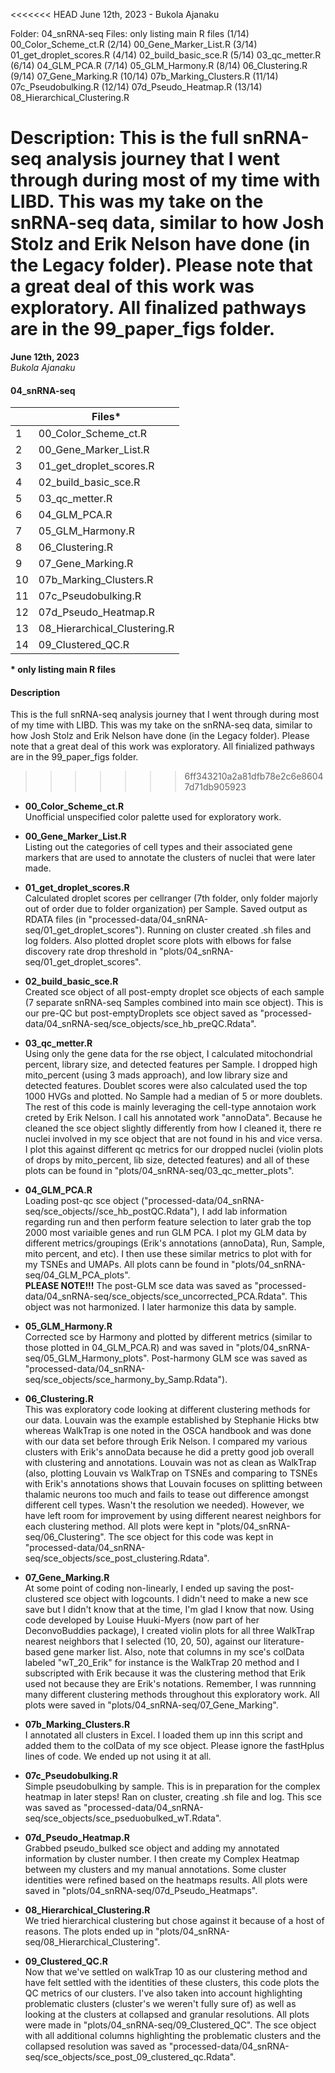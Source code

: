 <<<<<<< HEAD
June 12th, 2023 - Bukola Ajanaku

Folder: 04_snRNA-seq
Files: only listing main R files
(1/14) 00_Color_Scheme_ct.R
(2/14) 00_Gene_Marker_List.R
(3/14) 01_get_droplet_scores.R
(4/14) 02_build_basic_sce.R
(5/14) 03_qc_metter.R
(6/14) 04_GLM_PCA.R
(7/14) 05_GLM_Harmony.R
(8/14) 06_Clustering.R
(9/14) 07_Gene_Marking.R
(10/14) 07b_Marking_Clusters.R
(11/14) 07c_Pseudobulking.R
(12/14) 07d_Pseudo_Heatmap.R
(13/14) 08_Hierarchical_Clustering.R

Description:
This is the full snRNA-seq analysis journey that I went through during most of my time with LIBD. This was my take on the snRNA-seq data, similar to how Josh Stolz and Erik Nelson have done (in the Legacy folder). Please note that a great deal of this work was exploratory. All finalized pathways are in the 99_paper_figs folder.
=======
**June 12th, 2023**     
*Bukola Ajanaku* 

#### 04_snRNA-seq ####

|   |       Files*     |
| --- | --------------- |
| 1 | 00_Color_Scheme_ct.R |
| 2 | 00_Gene_Marker_List.R | 
| 3 | 01_get_droplet_scores.R |
| 4 | 02_build_basic_sce.R | 
| 5 | 03_qc_metter.R | 
| 6 | 04_GLM_PCA.R | 
| 7 | 05_GLM_Harmony.R | 
| 8 | 06_Clustering.R | 
| 9 | 07_Gene_Marking.R |
| 10 | 07b_Marking_Clusters.R | 
| 11 | 07c_Pseudobulking.R | 
| 12 | 07d_Pseudo_Heatmap.R | 
| 13 |  08_Hierarchical_Clustering.R | 
| 14 | 09_Clustered_QC.R | 

**\* only listing main R files**


#### Description ####

This is the full snRNA-seq analysis journey that I went through during most of my time with LIBD. This was my take on the snRNA-seq data, similar to how Josh Stolz and Erik Nelson have done (in the Legacy folder). Please note that a great deal of this work was exploratory. All finialized pathways are in the 99_paper_figs folder.
>>>>>>> 6ff343210a2a81dfb78e2c6e86047d71db905923

- **00_Color_Scheme_ct.R**     
Unofficial unspecified color palette used for exploratory work.

- **00_Gene_Marker_List.R**    
Listing out the categories of cell types and their associated gene markers that are used to annotate the clusters of nuclei that were later made.

- **01_get_droplet_scores.R**      
Calculated droplet scores per cellranger (7th folder, only folder majorly out of order due to folder organization) per Sample. Saved output as RDATA files (in "processed-data/04_snRNA-seq/01_get_droplet_scores"). Running on cluster created .sh files and log folders. Also plotted droplet score plots with elbows for false discovery rate drop threshold in "plots/04_snRNA-seq/01_get_droplet_scores". 

- **02_build_basic_sce.R**     
Created sce object of all post-empty droplet sce objects of each sample (7 separate snRNA-seq Samples combined into main sce object). This is our pre-QC but post-emptyDroplets sce object saved as "processed-data/04_snRNA-seq/sce_objects/sce_hb_preQC.Rdata".

- **03_qc_metter.R**       
Using only the gene data for the rse object, I calculated mitochondrial percent, library size, and detected features per Sample. I dropped high mito_percent (using 3 mads approach), and low library size and detected features. Doublet scores were also calculated used the top 1000 HVGs and plotted. No Sample had a median of 5 or more doublets. 
The rest of this code is mainly leveraging the cell-type annotaion work creted by Erik Nelson. I call his annotated work "annoData". Because he cleaned the sce object slightly differently from how I cleaned it, there re nuclei involved in my sce object that are not found in his and vice versa. I plot this against different qc metrics for our dropped nuclei (violin plots of drops by mito_percent, lib size, detected features) and all of these plots can be found in "plots/04_snRNA-seq/03_qc_metter_plots".

- **04_GLM_PCA.R**      
Loading post-qc sce object ("processed-data/04_snRNA-seq/sce_objects//sce_hb_postQC.Rdata"), I add lab information regarding run and then perform feature selection to later grab the top 2000 most variaible genes and run GLM PCA. I plot my GLM data by different metrics/groupings (Erik's annotations (annoData), Run, Sample, mito percent, and etc). I then use these similar metrics to plot with for my TSNEs and UMAPs. All plots cann be found in "plots/04_snRNA-seq/04_GLM_PCA_plots".  
**PLEASE NOTE!!!**  The post-GLM sce data was saved as 
"processed-data/04_snRNA-seq/sce_objects/sce_uncorrected_PCA.Rdata". This object was not harmonized. I later harmonize this data by sample. 


- **05_GLM_Harmony.R**      
Corrected sce by Harmony and plotted by different metrics (similar to those plotted in 04_GLM_PCA.R) and was saved in "plots/04_snRNA-seq/05_GLM_Harmony_plots". Post-harmony GLM sce was saved as "processed-data/04_snRNA-seq/sce_objects/sce_harmony_by_Samp.Rdata"). 

- **06_Clustering.R**       
This was exploratory code looking at different clustering methods for our data. Louvain was the example established by Stephanie Hicks btw whereas WalkTrap is one noted in the OSCA handbook and was done with our data set before through Erik Nelson. I compared my various clusters with Erik's annoData because he did a pretty good job overall with clustering and annotations. Louvain was not as clean as WalkTrap (also, plotting Louvain vs WalkTrap on TSNEs and comparing to TSNEs with Erik's annotations shows that Louvain focuses on splitting between thalamic neurons too much and fails to tease out difference amongst different cell types. Wasn't the resolution we needed). However, we have left room for improvement by using different nearest neighbors for each clustering method. All plots were kept in "plots/04_snRNA-seq/06_Clustering". The sce object for this code was kept in "processed-data/04_snRNA-seq/sce_objects/sce_post_clustering.Rdata".

- **07_Gene_Marking.R**     
At some point of coding non-linearly, I ended up saving the post-clustered sce object with logcounts. I didn't need to make a new sce save but I didn't know that at the time, I'm glad I know that now. Using code developed by Louise Huuki-Myers (now part of her DeconvoBuddies package), I created violin plots for all three WalkTrap nearest neighbors that I selected (10, 20, 50), against our literature-based gene marker list. Also, note that columns in my sce's colData labeled "wT_20_Erik" for instance is the WalkTrap 20 method and I subscripted with Erik because it was the clustering method that Erik used not because they are Erik's notations. Remember, I was runnning many different clustering methods throughout this exploratory work. All plots were saved in "plots/04_snRNA-seq/07_Gene_Marking".

- **07b_Marking_Clusters.R**        
I annotated all clusters in Excel. I loaded them up inn this script and added them to the colData of my sce object. Please ignore the fastHplus lines of code. We ended up not using it at all.

- **07c_Pseudobulking.R**       
Simple pseudobulking by sample. This is in preparation for the complex heatmap in later steps! Ran on cluster, creating .sh file and log. This sce was saved as "processed-data/04_snRNA-seq/sce_objects/sce_pseduobulked_wT.Rdata".

- **07d_Pseudo_Heatmap.R**          
Grabbed pseudo_bulked sce object and adding my annotated information by cluster number. I then create my Complex Heatmap between my clusters and my manual annotations. Some cluster identities were refined based on the heatmaps results. All plots were saved in "plots/04_snRNA-seq/07d_Pseudo_Heatmaps".

- **08_Hierarchical_Clustering.R**      
We tried hierarchical clustering but chose against it because of a host of reasons. The plots ended up in "plots/04_snRNA-seq/08_Hierarchical_Clustering".

- **09_Clustered_QC.R**         
Now that we've settled on walkTrap 10 as our clustering method and have felt settled with the identities of these clusters, this code plots the QC metrics of our clusters. I've also taken into account highlighting problematic clusters (cluster's we weren't fully sure of) as well as looking at the clusters at collapsed and granular resolutions. All plots were made in "plots/04_snRNA-seq/09_Clustered_QC". The sce object with all additional columns highlighting the problematic clusters and the collapsed resolution was saved as "processed-data/04_snRNA-seq/sce_objects/sce_post_09_clustered_qc.Rdata".
